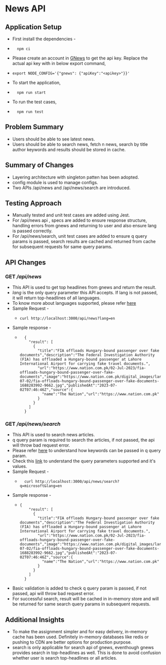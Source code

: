 # News API

## Application Setup
* First install the dependencies - 
* ```
    npm ci
  ```

* Please create an account in [GNews](https://gnews.io/register) to get the api key. Replace the actual api key with <Apikey> in below export command, 
* ```
  export NODE_CONFIG='{"gnews": {"apiKey":"<apikey>"}}'
  ```
* To start the application, 
* ```
    npm run start
  ```
* To run the test cases,
* ```
    npm run test
  ```

## Problem Summary
* Users should be able to  see latest news.
* Users should be able to search news, fetch n news, search by title author keywords and results should be stored in cache.

## Summary of Changes
* Layering architecture with singleton patten has been adopted.
* config module is used to manage configs.
* Two APIs /api/news and /api/news/search are introduced. 

## Testing Approach
* Manually tested and unit test cases are added using Jest.
* For /api/news api , specs are added to ensure response structure, handling errors from gnews and returning to user and also ensure lang is passed correctly.
* For /api/news/search, unit test cases are added to ensure q query params is passed, search results are cached and returned from cache for subsequent requests for same query params. 

## API Changes

### GET */api/news*
* This API is used to get top headlines from gnews and return the result.
* *lang* is the only query parameter this API accepts. If lang is not passed, it will return top-headlines of all languages.
* To know more about languages supported, please refer [here](https://gnews.io/docs/v4#languages)
* Sample Request - 
  * ```
    curl http://localhost:3000/api/news?lang=en
    ``` 
* Sample response - 
  * ```
      {
        "result": [
          {
            "title":"FIA offloads Hungary-bound passenger over fake documents","description":"The Federal Investigation Authority (FIA) has offloaded a Hungary-bound passenger at Lahore International Airport for carrying fake travel documents.",
            "url":"https://www.nation.com.pk/02-Jul-2023/fia-offloads-hungary-bound-passenger-over-fake-documents","image":"https://www.nation.com.pk/digital_images/large/2023-07-02/fia-offloads-hungary-bound-passenger-over-fake-documents-1688283992-9662.jpg","publishedAt":"2023-07-02T07:46:46Z","source":{
              "name":"The Nation","url":"https://www.nation.com.pk"
            }
          }
        ]
      } 
    ```

### GET */api/news/search*
* This API is used to search news articles.
* q query param is required to search the articles, if not passed, the api will throw bad request error.
* Please refer [here](https://gnews.io/docs/v4#query-syntax) to understand how keywords can be passed in q query param.
* Check this [link](https://gnews.io/docs/v4#search-endpoint-query-parameters) to understand the query parameters supported and it's values.
* Sample Request - 
  * ```
      curl http://localhost:3000/api/news/search?q=microsoft&lang=en
    ``` 
* Sample response - 
  * ```
    {
        "result": [
          {
            "title":"FIA offloads Hungary-bound passenger over fake documents","description":"The Federal Investigation Authority (FIA) has offloaded a Hungary-bound passenger at Lahore International Airport for carrying fake travel documents.",
            "url":"https://www.nation.com.pk/02-Jul-2023/fia-offloads-hungary-bound-passenger-over-fake-documents","image":"https://www.nation.com.pk/digital_images/large/2023-07-02/fia-offloads-hungary-bound-passenger-over-fake-documents-1688283992-9662.jpg","publishedAt":"2023-07-02T07:46:46Z","source":{
              "name":"The Nation","url":"https://www.nation.com.pk"
            }
          }
        ]
      } 
    ```
* Basic validation is added to check q query param is passed, if not passed, api will throw bad request error.
* For successful search, result will be cached in in-memory store and will be returned for same search query params in subsequent requests.

## Additional Insights
* To make the assignment simpler and for easy delivery, in-memory cache has been used. Definitely in-memory databases like redis or pushing to CDN are better options for production purpose.
* search is only applicable for search api of gnews, eventhough gnews provides search in top-headlines as well. This is done to avoid confusion whether user is search top-headlines or all articles.